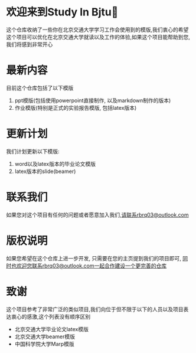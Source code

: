 # 欢迎来到Study In Bjtu👏

这个仓库收纳了一些你在北京交通大学学习工作会使用到的模版,我们衷心的希望这个项目可以优化在北京交通大学就读以及工作的体验,如果这个项目能帮助到您,我们将感到非常开心

# 最新内容

目前这个仓库包括了以下模版

1.  ppt模版(包括使用powerpoint直接制作, 以及markdown制作的版本)
2.  作业模版(特别是正式的实验报告模版, 包括latex版本)

# 更新计划

我们计划更新以下模版:

1.  word以及latex版本的毕业论文模版
2.  latex版本的slide(beamer)

# 联系我们

如果您对这个项目有任何的问题或者愿意加入我们,请联系rbrq03@outlook.com

# 版权说明

如果您希望在这个仓库上进一步开发, 只需要在您的主页提到我们的项目即可, 同时也欢迎您联系rbrq03@outlook.com一起合作建设一个更完善的仓库

# 致谢
这个项目参考了非常广泛的类似项目,我们向位于但不限于以下的人员以及项目表达衷心的感激,这个列表没有顺序区别

* 北京交通大学毕业论文latex模版
* 北京交通大学beamer模版
* 中国科学院大学Marp模版
